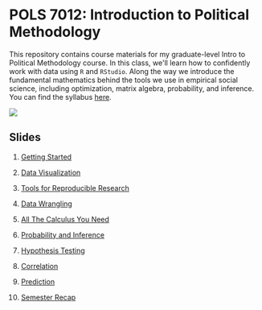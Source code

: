 # POLS 7012: Introduction to Political Methodology

This repository contains course materials for my graduate-level Intro to Political Methodology course. In this class, we'll learn how to confidently work with data using `R` and `RStudio`. Along the way we introduce the fundamental mathematics behind the tools we use in empirical social science, including optimization, matrix algebra, probability, and inference. You can find the syllabus [here](https://joeornstein.github.io/courses/intro-political-methodology/syllabus/POLS-7012-syllabus.pdf).

[![](https://imgs.xkcd.com/comics/certainty.png)](https://xkcd.com/263/)

## Slides

1. [Getting Started](https://joeornstein.github.io/courses/intro-political-methodology/slides/01-Getting-Started/01-Getting-Started.html)

2. [Data Visualization](https://joeornstein.github.io/courses/intro-political-methodology/slides/02-Data-Visualization/02-Data-Visualization.html)

3. [Tools for Reproducible Research](https://joeornstein.github.io/courses/intro-political-methodology/slides/03-Tools-for-Reproducible-Research/03-Tools-for-Reproducible-Research.html)

4. [Data Wrangling](https://github.com/joeornstein/POLS7012-Data-Wrangling)

5. [All The Calculus You Need](https://joeornstein.github.io/courses/intro-political-methodology/slides/06-Calculus/06-Calculus.html)

6. [Probability and Inference](https://joeornstein.github.io/courses/intro-political-methodology/slides/07-Probability/07-Probability.html)

7. [Hypothesis Testing](https://joeornstein.github.io/courses/intro-political-methodology/slides/07-Probability/08-Hypothesis-Testing.html)

8. [Correlation](https://joeornstein.github.io/courses/intro-political-methodology/slides/09-Correlation/09-Correlation.html)

9. [Prediction](https://joeornstein.github.io/courses/intro-political-methodology/slides/10-Prediction/10-Prediction.html)

10. [Semester Recap](https://joeornstein.github.io/courses/intro-political-methodology/slides/14-Semester-Recap/14-Semester-Recap.html)
